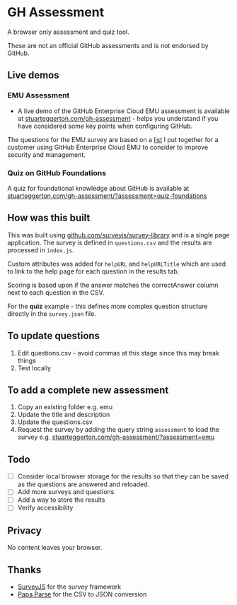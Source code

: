 # GH Assessment
A browser only assessment and quiz tool. 

These are not an official GitHub assessments and is not endorsed by GitHub.

## Live demos

### EMU Assessment
- A live demo of the GitHub Enterprise Cloud EMU assessment is available at [stuarteggerton.com/gh-assessment](https://stuarteggerton.com/gh-assessment)  - helps you understand if you have considered some key points when configuring GitHub.
  
The questions for the EMU survey are based on a [list](https://gist.github.com/gitstua/0bd15c1c6e87e947010906bacc749376) I put together for a customer using GitHub Enterprise Cloud EMU to consider to improve security and management.

### Quiz on GitHub Foundations
A quiz for foundational knowledge about GitHub is available at [stuarteggerton.com/gh-assessment/?assessment=quiz-foundations](https://stuarteggerton.com/gh-assessment/?assessment=quiz-foundations)


## How was this built
This was built using [github.com/surveyjs/survey-library](https://github.com/surveyjs/survey-library) and is a single page application.  The survey is defined in `questions.csv` and the results are processed in `index.js`.

Custom attributes was added for `helpURL` and `helpURLTitle` which are used to link to the help page for each question in the results tab.

Scoring is based upon if the answer matches the correctAnswer column next to each question in the CSV.

For the **quiz** example - this defines more complex question structure directly in the `survey.json` file.

## To update questions
1. Edit questions.csv - avoid commas at this stage since this may break things
2. Test locally

## To add a complete new assessment
1. Copy an existing folder e.g. emu
2. Update the title and description
3. Update the questions.csv
4. Request the survey by adding the query string `assessment` to load the survey e.g. [stuarteggerton.com/gh-assessment/?assessment=emu](https://stuarteggerton.com/gh-assessment/?assessment=emu)

## Todo
- [ ] Consider local browser storage for the results so that they can be saved as the questions are answered and reloaded.
- [ ] Add more surveys and questions
- [ ] Add a way to store the results
- [ ] Verify accessibility

## Privacy
No content leaves your browser. 

## Thanks
 - [SurveyJS](https://github.com/surveyjs/survey-library) for the survey framework
 - [Papa Parse](https://www.papaparse.com/) for the CSV to JSON conversion